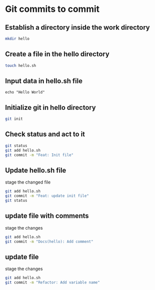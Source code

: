 # Git commits to commit
## Establish a directory inside the work directory 
```bash
mkdir hello
```
## Create a file in the hello directory
```bash
touch hello.sh
```
## Input data in hello.sh file
```
echo "Hello World"
```
## Initialize git in hello directory
```bash
git init
```
## Check status and act to it
```bash
git status
git add hello.sh
git commit -m "Feat: Init file"
```
## Update hello.sh file
stage the changed file
```bash
git add hello.sh
git commit -m "Feat: update init file"
git status
```
## update file with comments
stage the changes
```bash
git add hello.sh
git commit -m "Docs(hello): Add comment"
```
## update file
stage the changes
```bash
git add hello.sh
git commit -m "Refactor: Add variable name"
```


